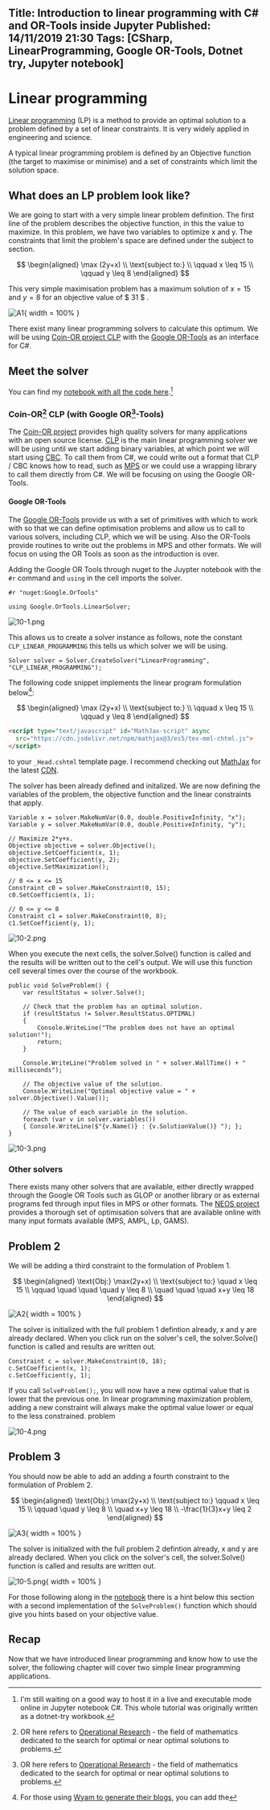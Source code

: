 Title: Introduction to linear programming with C# and OR-Tools inside Jupyter
Published: 14/11/2019 21:30
Tags: [CSharp, LinearProgramming, Google OR-Tools, Dotnet try, Jupyter notebook] 
---

# Linear programming 

[Linear programming](https://en.wikipedia.org/wiki/Linear_programming) (LP) is a method to provide an optimal solution to a problem defined by a set of linear constraints. It is very widely applied in engineering and science. 

A typical linear programming problem is defined by an Objective function (the target to maximise or minimise) and a set of constraints which limit the solution space. 

## What does an LP problem look like?

We are going to start with a very simple linear problem definition. The first line of the problem describes the objective function, in this the value to maximize. In this problem, we have two variables to optimize x and y. The constraints that limit the problem's space are defined under the subject to section.

$$
\begin{aligned}
\max (2y+x) \\
\text{subject to:} \\
\qquad x \leq 15 \\
\qquad y \leq 8 
\end{aligned}
$$

This very simple maximisation problem has a maximum solution of $x=15$ and $y=8$ for an objective value of $ 31 $ . 

![A1](/posts/images/lp/A1.png){ width = 100% }

There exist many linear programming solvers to calculate this optimum. We will be using [Coin-OR project CLP](https://github.com/coin-or/Clp) with the [Google OR-Tools](https://developers.google.com/optimization) as an interface for C#. 

## Meet the solver

You can find my [notebook with all the code here](https://github.com/ewinnington/noteb/blob/master/IntroToLP.ipynb).[^Host] 

[^Host]: I'm still waiting on a good way to host it in a live and executable mode online in Jupyter notebook C#. This whole tutorial was originally written as a dotnet-try workbook. 

### Coin-OR[^OR] CLP (with Google OR[^OR]-Tools) 

The [Coin-OR project](https://www.coin-or.org) provides high quality solvers for many applications with an open source license. [CLP](https://github.com/coin-or/Clp) is the main linear programming solver we will be using until we start adding binary variables, at which point we will start using [CBC](https://github.com/coin-or/Cbc). To call them from C#, we could write out a format that CLP / CBC knows how to read, such as [MPS](https://en.wikipedia.org/wiki/MPS_(format)) or we could use a wrapping library to call them directly from C#. We will be focusing on using the Google OR-Tools. 

[^OR]: OR here refers to [Operational Research](https://en.wikipedia.org/wiki/Operations_research) - the field of mathematics dedicated to the search for optimal or near optimal solutions to problems.  

#### Google OR-Tools 

The [Google OR-Tools](https://developers.google.com/optimization/) provide us with a set of primitives with which to work with so that we can define optimisation problems and allow us to call to various solvers, including CLP, which we will be using. Also the OR-Tools provide routines to write out the problems in MPS and other formats. We will focus on using the OR Tools as soon as the introduction is over. 

Adding the Google OR Tools through nuget to the Juypter notebook with the ```#r``` command and ```using``` in the cell imports the solver.

```CSharp 
#r "nuget:Google.OrTools"

using Google.OrTools.LinearSolver;
```

![10-1.png](/posts/images/lp/10-1.png)

This allows us to create a solver instance as follows, note the constant ```CLP_LINEAR_PROGRAMMING``` this tells us which solver we will be using. 

```CSharp
Solver solver = Solver.CreateSolver("LinearProgramming", "CLP_LINEAR_PROGRAMMING");
```

The following code snippet implements the linear program formulation below[^WyamMath]: 

$$
\begin{aligned}
\max (2y+x) \\
\text{subject to:} \\
\qquad x \leq 15 \\
\qquad y \leq 8 
\end{aligned}
$$

[^WyamMath]: For those using [Wyam to generate their blogs](/posts/Switching-to-wyam), you can add the
```HTML
<script type="text/javascript" id="MathJax-script" async
  src="https://cdn.jsdelivr.net/npm/mathjax@3/es5/tex-mml-chtml.js">
</script>
```
to your ```_Head.cshtml``` template page. I recommend checking out [MathJax](https://www.mathjax.org/) for the latest [CDN](http://docs.mathjax.org/en/latest/web/start.html#using-mathjax-from-a-content-delivery-network-cdn).


The solver has been already defined and initalized. We are now defining the variables of the problem, the objective function and the linear constraints that apply. 

```CSharp 
Variable x = solver.MakeNumVar(0.0, double.PositiveInfinity, "x");
Variable y = solver.MakeNumVar(0.0, double.PositiveInfinity, "y");

// Maximize 2*y+x.
Objective objective = solver.Objective();
objective.SetCoefficient(x, 1);
objective.SetCoefficient(y, 2);
objective.SetMaximization();

// 0 <= x <= 15 
Constraint c0 = solver.MakeConstraint(0, 15);
c0.SetCoefficient(x, 1);

// 0 <= y <= 8
Constraint c1 = solver.MakeConstraint(0, 8);
c1.SetCoefficient(y, 1);
```

![10-2.png](/posts/images/lp/10-2.png)


When you execute the next cells, the solver.Solve() function is called and the results will be written out to the cell's output. We will use this function cell several times over the course of the workbook. 

```CSharp
public void SolveProblem() {
    var resultStatus = solver.Solve();

    // Check that the problem has an optimal solution.
    if (resultStatus != Solver.ResultStatus.OPTIMAL)
    {
        Console.WriteLine("The problem does not have an optimal solution!");
        return;
    }

    Console.WriteLine("Problem solved in " + solver.WallTime() + " milliseconds");

    // The objective value of the solution.
    Console.WriteLine("Optimal objective value = " + solver.Objective().Value());

    // The value of each variable in the solution.
    foreach (var v in solver.variables())
    { Console.WriteLine($"{v.Name()} : {v.SolutionValue()} "); };
}
```

![10-3.png](/posts/images/lp/10-3.png)

### Other solvers

There exists many other solvers that are available, either directly wrapped through the Google OR Tools such as GLOP or another library or as external programs fed through input files in MPS or other formats. The [NEOS project](https://neos-server.org/neos/) provides a thorough set of optimisation solvers that are available online with many input formats available (MPS, AMPL, Lp, GAMS). 

## Problem 2 

We will be adding a third constraint to the formulation of Problem 1. 

$$
\begin{aligned}
\text{Obj:} \max(2y+x)
\\ \text{subject to:} \quad x \leq 15
\\ \qquad \quad \quad \quad y \leq 8
\\ \quad \quad \quad x+y \leq 18
\end{aligned}
$$

![A2](/posts/images/lp/A2.png){ width = 100% }

The solver is initialized with the full problem 1 defintion already, x and y are already declared. When you click run on the solver's cell, the solver.Solve() function is called and results are written out. 

```CSharp
Constraint c = solver.MakeConstraint(0, 18);
c.SetCoefficient(x, 1);
c.SetCoefficient(y, 1);
``` 

If you call ```SolveProblem();```, you will now have a new optimal value that is lower that the previous one. In linear programming maximization problem, adding a new constraint will always make the optimal value lower or equal to the less constrained. problem 

![10-4.png](/posts/images/lp/10-4.png)

## Problem 3 

You should now be able to add an adding a fourth constraint to the formulation of Problem 2. 

$$
\begin{aligned}
\text{Obj:} \max(2y+x)
\\ \text{subject to:} \qquad x \leq 15
\\ \qquad \quad y \leq 8
\\ \quad x+y \leq 18
\\ -\frac{1}{3}x+y \leq 2
\end{aligned}
$$

![A3](/posts/images/lp/A3.png){ width = 100% }

The solver is initialized with the full problem 2 defintion already, x and y are already declared. When you click on the solver's cell, the solver.Solve() function is called and results are written out. 

![10-5.png](/posts/images/lp/10-5.png){ width = 100% }

For those following along in the [notebook](https://github.com/ewinnington/noteb/blob/master/IntroToLP.ipynb) there is a hint below this section with a second implementation of the ```SolveProblem()``` function which should give you hints based on your objective value.  

## Recap

Now that we have introduced linear programming and know how to use the solver, the following chapter will cover two simple linear programming applications. 